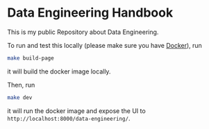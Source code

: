 # Data Engineering Handbook

This is my public Repository about Data Engineering.

To run and test this locally (please make sure you have [Docker](https://docs.docker.com/engine/install/)), run

```bash
make build-page
```

it will build the docker image locally.

Then, run

```bash
make dev
```

it will run the docker image and expose the UI to `http://localhost:8000/data-engineering/`.
